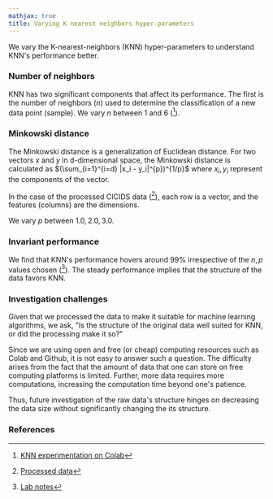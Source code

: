 ```yaml
---
mathjax: true
title: Varying K nearest neighbors hyper-parameters
---
```

We vary the K-nearest-neighbors (KNN) hyper-parameters to understand KNN's performance better.

### Number of neighbors
KNN has two significant components that affect its performance. The first is the number of neighbors ($n$) used to determine the classification of a new data point (sample). We vary $n$ between $1$ and $6$ ([^colab3]).

### Minkowski distance
The Minkowski distance is a generalization of Euclidean distance. For two vectors $x$ and $y$ in d-dimensional space, the Minkowski distance is calculated as $(\sum_{i=1}^{i=d} |x_i - y_i|^{p})^{1/p}$ where $x_i, y_i$ represent the components of the vector.

In the case of the processed CICIDS data ([^data1]), each row is a vector, and the features (columns) are the dimensions.

We vary $p$ between ${1.0, 2.0, 3.0}$.

### Invariant performance
We find that KNN's performance hovers around 99% irrespective of the $n, p$ values chosen ([^notes2]). The steady performance implies that the structure of the data favors KNN. 

### Investigation challenges
Given that we processed the data to make it suitable for machine learning algorithms, we ask, "Is the structure of the original data well suited for KNN, or did the processing make it so?" 

Since we are using open and free (or cheap) computing resources such as Colab and Github, it is not easy to answer such a question. The difficulty arises from the fact that the amount of data that one can store on free computing platforms is limited. Further, more data requires more computations, increasing the computation time beyond one's patience. 

Thus, future investigation of the raw data's structure hinges on decreasing the data size without significantly changing the its structure.

### References
[^colab3]: [KNN experimentation on Colab](https://github.com/r-dube/CICIDS/blob/main/cicids_knn.ipynb)
[^data1]: [Processed data](https://github.com/r-dube/CICIDS/blob/main/MachineLearningCVE/processed/bal-cicids2017.csv)
[^notes2]: [Lab notes](https://github.com/r-dube/CICIDS/blob/main/notes/lab-notes.txt)
